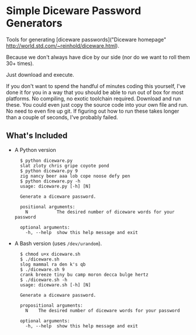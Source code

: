 Simple Diceware Password Generators
===================================

Tools for generating [diceware passwords]("Diceware homepage" http://world.std.com/~reinhold/diceware.html).

Because we don't always have dice by our side (nor do we want to roll them 30+
times).

Just download and execute.

If you don't want to spend the handful of minutes coding this yourself, I've
done it for you in a way that you should be able to run out of box for most
platforms. No compiling, no exotic toolchain required. Download and run these.
You could even just copy the source code into your own file and run. No need to
even fire up git.  If figuring out how to run these takes longer than a couple
of seconds, I've probably failed.

What's Included
---------------

+ A Python version

        $ python diceware.py
        slat zloty chris gripe coyote pond
        $ python diceware.py 9
        zig nancy beer aaa lob cope noose defy pen
        $ python diceware.py -h
        usage: diceware.py [-h] [N]

        Generate a diceware password.

        positional arguments:
          N           The desired number of diceware words for your password

        optional arguments:
          -h, --help  show this help message and exit

+ A Bash version (uses `/dev/urandom`). 

        $ chmod u+x diceware.sh
        $ ./diceware.sh
        slog mammal ra den k's qb
        $ ./diceware.sh 9
        crank breeze tiny bu camp moron decca bulge hertz
        $ ./diceware.sh -h
        usage: diceware.sh [-h] [N]

        Generate a diceware password.

        propositional arguments:
          N    The desired number of diceware words for your password

        optional arguments:
          -h, --help  show this help message and exit
